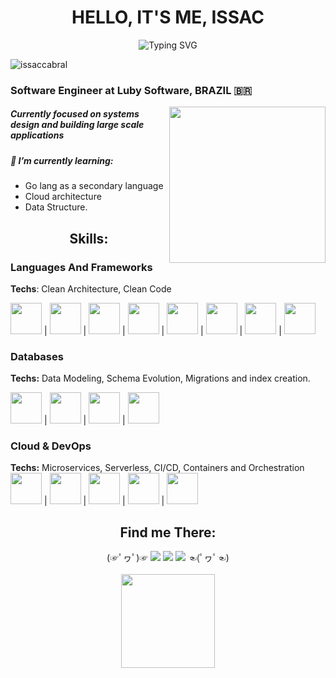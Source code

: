 <!-- Portfolio Presentation -->
<div align=center>
<h1 align="center">HELLO, IT'S ME, ISSAC </h1>
 <img align="center" src="https://readme-typing-svg.herokuapp.com?font=Fira+Code&pause=1000&color=1AF73D&random=false&width=435&lines=Software+Engineer" alt="Typing SVG" />
</div>
<p align="left"> <img src="https://komarev.com/ghpvc/?username=issaccabral&label=Profile%20views&color=0e75b6&style=flat" alt="issaccabral" /> </p>  
<h3> Software Engineer at Luby Software, BRAZIL 🇧🇷 </h3>
<img src="https://github.com/TheDudeThatCode/TheDudeThatCode/blob/master/Assets/Developer.gif" align="right" width="250">

##### Currently focused on systems design and building large scale applications
##### 🌱 I’m currently learning: 
- Go lang as a secondary language
- Cloud architecture 
- Data Structure.

<!-- Skills Grid -->
<h2 align="center"><strong>Skills:</strong></h2>

### Languages And Frameworks
**Techs**: Clean Architecture, Clean Code

<img height="50" src="https://cdn.jsdelivr.net/gh/devicons/devicon@latest/icons/nodejs/nodejs-original-wordmark.svg" /> | <img height="50" src="https://cdn.jsdelivr.net/gh/devicons/devicon@latest/icons/typescript/typescript-original.svg" /> | <img height="50" src="https://cdn.jsdelivr.net/gh/devicons/devicon@latest/icons/javascript/javascript-original.svg" /> | <img height="50" src="https://user-images.githubusercontent.com/2752551/30405068-a7733b34-989e-11e7-8f66-7badaf1373ed.png" />  | <img height="50" src="https://cdn.jsdelivr.net/gh/devicons/devicon@latest/icons/nestjs/nestjs-original.svg" /> | <img height="50" src="https://cdn.jsdelivr.net/gh/devicons/devicon@latest/icons/adonisjs/adonisjs-original.svg" /> | <img height="50" src="https://cdn.jsdelivr.net/gh/devicons/devicon@latest/icons/react/react-original.svg" /> | <img height="50" src="https://cdn.jsdelivr.net/gh/devicons/devicon@latest/icons/go/go-original-wordmark.svg" /> 
### Databases
**Techs:** Data Modeling, Schema Evolution, Migrations  and index creation.

<img width="50" height="50" src="https://cdn.jsdelivr.net/gh/devicons/devicon@latest/icons/dynamodb/dynamodb-original.svg" /> | <img width="50" height="50" src="https://cdn.jsdelivr.net/gh/devicons/devicon@latest/icons/postgresql/postgresql-original.svg" /> |  <img width="50" height="50" src="https://cdn.jsdelivr.net/gh/devicons/devicon@latest/icons/mysql/mysql-original-wordmark.svg" /> | <img width="50" height="50" src="https://cdn.jsdelivr.net/gh/devicons/devicon@latest/icons/redis/redis-original.svg" /> 
### Cloud & DevOps
**Techs:** Microservices, Serverless, CI/CD, Containers and Orchestration  
<img width="50" height="50" src="https://cdn.jsdelivr.net/gh/devicons/devicon@latest/icons/amazonwebservices/amazonwebservices-original-wordmark.svg"/> |  <img height="50" width="50"  src="https://cdn.jsdelivr.net/gh/devicons/devicon@latest/icons/docker/docker-original-wordmark.svg" /> | <img height="50" width="50" src="https://cdn.jsdelivr.net/gh/devicons/devicon@latest/icons/kubernetes/kubernetes-original.svg" /> | <img height="50" width="50" src="https://cdn.jsdelivr.net/gh/devicons/devicon@latest/icons/githubactions/githubactions-original.svg" />  | <img height="50" src="https://svgmix.com/uploads/1eb335-aws-sqs.svg" /> 

<!-- Portfolio Contact Grid -->
<div>
  <div align="center">
    <h2><strong>Find me There:</strong></h2>
    (☞ﾟヮﾟ)☞ 
    <a href="https://www.instagram.com/issac.cabral/" target="_blank"><img src="https://img.shields.io/badge/-Instagram-%23E4405F?style=for-the-badge&logo=instagram&logoColor=white" target="_blank"></a>
    <a href="mailto:clidenorissac@gmail.com" ><img src="https://img.shields.io/badge/-Gmail-%23333?style=for-the-badge&logo=gmail&logoColor=white" target="_blank"></a>
    <a href="https://www.linkedin.com/in/issaccabral" target="_blank"><img src="https://img.shields.io/badge/-LinkedIn-%230077B5?style=for-the-badge&logo=linkedin&logoColor=white" target="_blank"></a>
    ☜(ﾟヮﾟ☜)
  </div>
  <br/>
  <div align="center">
      <img height="150em" src="https://github-readme-streak-stats.herokuapp.com/?user=issaccabral&layout=compact&langs_count=7&theme=tokyonight" />
  </div>
  <br/>
</div>
